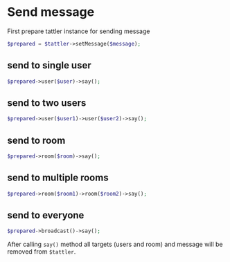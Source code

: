 # Send message
 
First prepare tattler instance for sending message
```php
$prepared = $tattler->setMessage($message);
``` 

## send to single user

```php
$prepared->user($user)->say();
```

## send to two users
```php
$prepared->user($user1)->user($user2)->say();
```

## send to room
```php
$prepared->room($room)->say();
```

## send to multiple rooms
```php
$prepared->room($room1)->room($room2)->say();
```

## send to everyone
```php
$prepared->broadcast()->say();
```

After calling `say()` method all targets (users and room) and message will be removed from `$tattler`. 
